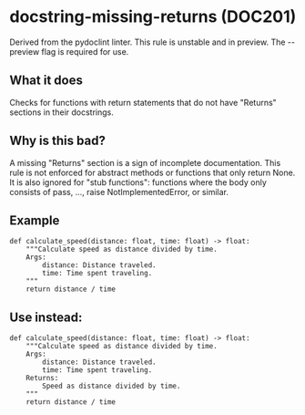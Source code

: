 # docstring-missing-returns (DOC201)
Derived from the pydoclint linter.
This rule is unstable and in preview. The --preview flag is required for use.
## What it does
Checks for functions with return statements that do not have "Returns"
sections in their docstrings.
## Why is this bad?
A missing "Returns" section is a sign of incomplete documentation.
This rule is not enforced for abstract methods or functions that only return
None. It is also ignored for "stub functions": functions where the body only
consists of pass, ..., raise NotImplementedError, or similar.
## Example
```
def calculate_speed(distance: float, time: float) -> float:
    """Calculate speed as distance divided by time.
    Args:
        distance: Distance traveled.
        time: Time spent traveling.
    """
    return distance / time
```
## Use instead:
```
def calculate_speed(distance: float, time: float) -> float:
    """Calculate speed as distance divided by time.
    Args:
        distance: Distance traveled.
        time: Time spent traveling.
    Returns:
        Speed as distance divided by time.
    """
    return distance / time
```